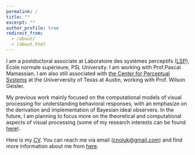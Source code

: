 ```yaml
---
permalink: /
title: ""
excerpt: ""
author_profile: true
redirect_from: 
  - /about/
  - /about.html
---
```


I am a postdoctoral associate at Laboratoire des systèmes perceptifs ([LSP](https://lsp.dec.ens.fr/en)), École normale supérieure, PSL University. I am working with Prof.Pascal Mamassian.  I am also still associated with [the Center for Perceptual Systems](https://liberalarts.utexas.edu/cps/) at the Univerversity of Texas at Austin, working with Prof. Wilson Geisler.

My previous work mainly focused on the computational models of visual processing for understanding behavioral responses, with an emphasize on the derivation and implementation of Bayesian ideal observers. In the future, I am planning to focus more on the theoretical and computational aspects of visual processing (some of my research interests can be found [here](https://canoluk.github.io/research/)).

Here is my [CV](http://canoluk.github.io/files/CV_CanOluk.pdf). You can reach me via email (cnoluk@gmail.com) and find more information about me from [here](https://canoluk.github.io/about_me/).


